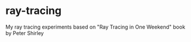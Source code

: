 # ray-tracing
My ray tracing experiments based on "Ray Tracing in One Weekend" book by Peter Shirley
